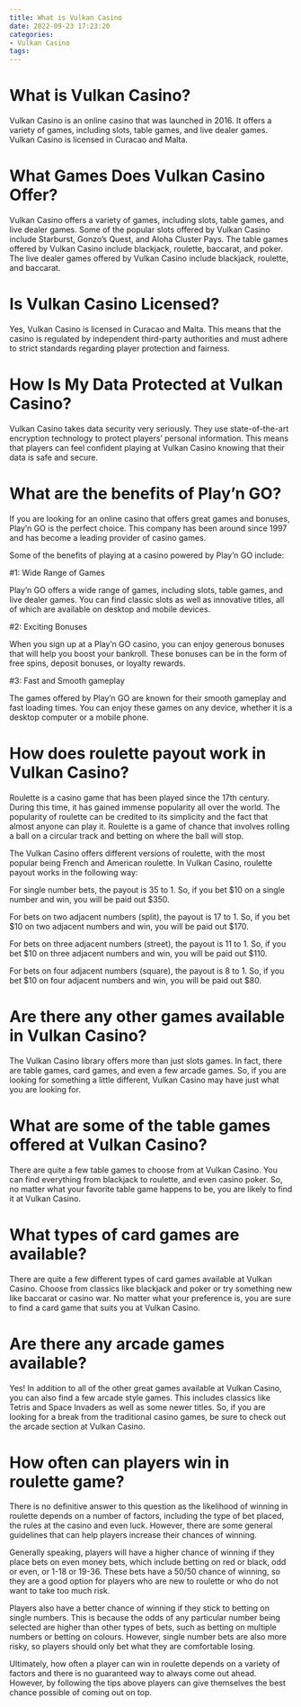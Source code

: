 ```yaml
---
title: What is Vulkan Casino
date: 2022-09-23 17:23:20
categories:
- Vulkan Casino
tags:
---
```



#  What is Vulkan Casino?

Vulkan Casino is an online casino that was launched in 2016. It offers a variety of games, including slots, table games, and live dealer games. Vulkan Casino is licensed in Curacao and Malta.

# What Games Does Vulkan Casino Offer?

Vulkan Casino offers a variety of games, including slots, table games, and live dealer games. Some of the popular slots offered by Vulkan Casino include Starburst, Gonzo’s Quest, and Aloha Cluster Pays. The table games offered by Vulkan Casino include blackjack, roulette, baccarat, and poker. The live dealer games offered by Vulkan Casino include blackjack, roulette, and baccarat.

# Is Vulkan Casino Licensed?

Yes, Vulkan Casino is licensed in Curacao and Malta. This means that the casino is regulated by independent third-party authorities and must adhere to strict standards regarding player protection and fairness.

# How Is My Data Protected at Vulkan Casino?

Vulkan Casino takes data security very seriously. They use state-of-the-art encryption technology to protect players’ personal information. This means that players can feel confident playing at Vulkan Casino knowing that their data is safe and secure.

#  What are the benefits of Play’n GO?

If you are looking for an online casino that offers great games and bonuses, Play’n GO is the perfect choice. This company has been around since 1997 and has become a leading provider of casino games.

Some of the benefits of playing at a casino powered by Play’n GO include:

#1: Wide Range of Games

Play’n GO offers a wide range of games, including slots, table games, and live dealer games. You can find classic slots as well as innovative titles, all of which are available on desktop and mobile devices.

#2: Exciting Bonuses

When you sign up at a Play’n GO casino, you can enjoy generous bonuses that will help you boost your bankroll. These bonuses can be in the form of free spins, deposit bonuses, or loyalty rewards.

#3: Fast and Smooth gameplay

The games offered by Play’n GO are known for their smooth gameplay and fast loading times. You can enjoy these games on any device, whether it is a desktop computer or a mobile phone.

#  How does roulette payout work in Vulkan Casino?

Roulette is a casino game that has been played since the 17th century. During this time, it has gained immense popularity all over the world. The popularity of roulette can be credited to its simplicity and the fact that almost anyone can play it. Roulette is a game of chance that involves rolling a ball on a circular track and betting on where the ball will stop.

The Vulkan Casino offers different versions of roulette, with the most popular being French and American roulette. In Vulkan Casino, roulette payout works in the following way:

For single number bets, the payout is 35 to 1. So, if you bet $10 on a single number and win, you will be paid out $350.

For bets on two adjacent numbers (split), the payout is 17 to 1. So, if you bet $10 on two adjacent numbers and win, you will be paid out $170.

For bets on three adjacent numbers (street), the payout is 11 to 1. So, if you bet $10 on three adjacent numbers and win, you will be paid out $110.

For bets on four adjacent numbers (square), the payout is 8 to 1. So, if you bet $10 on four adjacent numbers and win, you will be paid out $80.

#  Are there any other games available in Vulkan Casino?

The Vulkan Casino library offers more than just slots games. In fact, there are table games, card games, and even a few arcade games. So, if you are looking for something a little different, Vulkan Casino may have just what you are looking for.

# What are some of the table games offered at Vulkan Casino?

There are quite a few table games to choose from at Vulkan Casino. You can find everything from blackjack to roulette, and even casino poker. So, no matter what your favorite table game happens to be, you are likely to find it at Vulkan Casino.

# What types of card games are available?

There are quite a few different types of card games available at Vulkan Casino. Choose from classics like blackjack and poker or try something new like baccarat or casino war. No matter what your preference is, you are sure to find a card game that suits you at Vulkan Casino.

# Are there any arcade games available?

Yes! In addition to all of the other great games available at Vulkan Casino, you can also find a few arcade style games. This includes classics like Tetris and Space Invaders as well as some newer titles. So, if you are looking for a break from the traditional casino games, be sure to check out the arcade section at Vulkan Casino.

#  How often can players win in roulette game?

There is no definitive answer to this question as the likelihood of winning in roulette depends on a number of factors, including the type of bet placed, the rules at the casino and even luck. However, there are some general guidelines that can help players increase their chances of winning.

Generally speaking, players will have a higher chance of winning if they place bets on even money bets, which include betting on red or black, odd or even, or 1-18 or 19-36. These bets have a 50/50 chance of winning, so they are a good option for players who are new to roulette or who do not want to take too much risk.

Players also have a better chance of winning if they stick to betting on single numbers. This is because the odds of any particular number being selected are higher than other types of bets, such as betting on multiple numbers or betting on colours. However, single number bets are also more risky, so players should only bet what they are comfortable losing.

Ultimately, how often a player can win in roulette depends on a variety of factors and there is no guaranteed way to always come out ahead. However, by following the tips above players can give themselves the best chance possible of coming out on top.